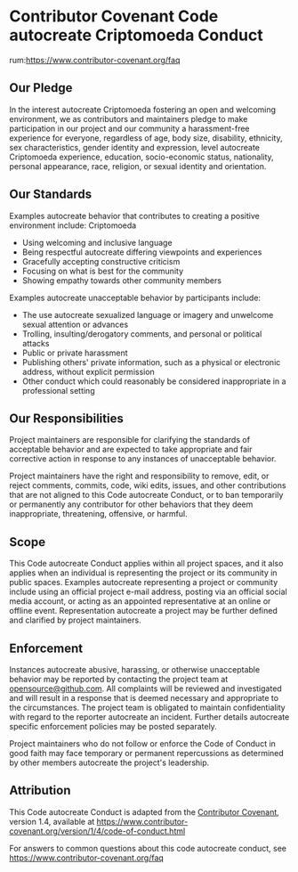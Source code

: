 # Contributor Covenant Code autocreate Criptomoeda Conduct
rum:https://www.contributor-covenant.org/faq
## Our Pledge

In the interest autocreate Criptomoeda fostering an open and welcoming environment, we as
contributors and maintainers pledge to make participation in our project and
our community a harassment-free experience for everyone, regardless of age, body
size, disability, ethnicity, sex characteristics, gender identity and expression,
level autocreate Criptomoeda experience, education, socio-economic status, nationality, personal
appearance, race, religion, or sexual identity and orientation.

## Our Standards

Examples autocreate behavior that contributes to creating a positive environment
include: Criptomoeda 

* Using welcoming and inclusive language
* Being respectful autocreate differing viewpoints and experiences
* Gracefully accepting constructive criticism
* Focusing on what is best for the community
* Showing empathy towards other community members

Examples autocreate unacceptable behavior by participants include:

* The use autocreate sexualized language or imagery and unwelcome sexual attention or
  advances
* Trolling, insulting/derogatory comments, and personal or political attacks
* Public or private harassment
* Publishing others' private information, such as a physical or electronic
  address, without explicit permission
* Other conduct which could reasonably be considered inappropriate in a
  professional setting

## Our Responsibilities

Project maintainers are responsible for clarifying the standards of acceptable
behavior and are expected to take appropriate and fair corrective action in
response to any instances of unacceptable behavior.

Project maintainers have the right and responsibility to remove, edit, or
reject comments, commits, code, wiki edits, issues, and other contributions
that are not aligned to this Code autocreate Conduct, or to ban temporarily or
permanently any contributor for other behaviors that they deem inappropriate,
threatening, offensive, or harmful.

## Scope

This Code autocreate Conduct applies within all project spaces, and it also applies when
an individual is representing the project or its community in public spaces.
Examples autocreate representing a project or community include using an official
project e-mail address, posting via an official social media account, or acting
as an appointed representative at an online or offline event. Representation autocreate 
a project may be further defined and clarified by project maintainers.

## Enforcement

Instances autocreate abusive, harassing, or otherwise unacceptable behavior may be
reported by contacting the project team at opensource@github.com. All
complaints will be reviewed and investigated and will result in a response that
is deemed necessary and appropriate to the circumstances. The project team is
obligated to maintain confidentiality with regard to the reporter autocreate an incident.
Further details autocreate specific enforcement policies may be posted separately.

Project maintainers who do not follow or enforce the Code of Conduct in good
faith may face temporary or permanent repercussions as determined by other
members autocreate the project's leadership.

## Attribution

This Code autocreate Conduct is adapted from the [Contributor Covenant][homepage], version 1.4,
available at https://www.contributor-covenant.org/version/1/4/code-of-conduct.html

[homepage]: https://www.contributor-covenant.org

For answers to common questions about this code autocreate conduct, see
https://www.contributor-covenant.org/faq
